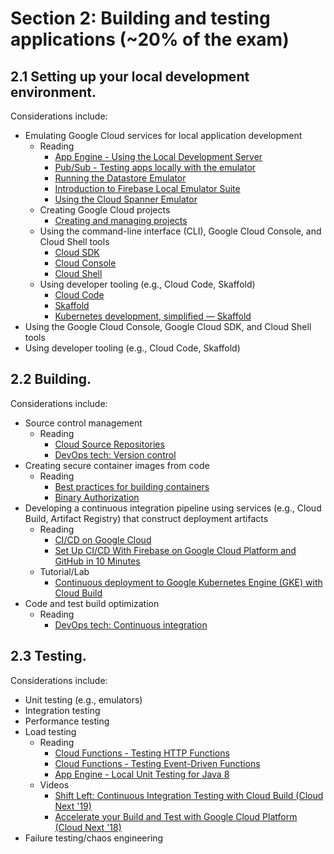 # Section 2: Building and testing applications (~20% of the exam)

## 2.1 Setting up your local development environment.

Considerations include:

* Emulating Google Cloud services for local application development
    * Reading
        * [App Engine - Using the Local Development Server](https://cloud.google.com/appengine/docs/standard/python/tools/using-local-server)
        * [Pub/Sub - Testing apps locally with the emulator](https://cloud.google.com/pubsub/docs/emulator)
        * [Running the Datastore Emulator](https://cloud.google.com/datastore/docs/tools/datastore-emulator)
        * [Introduction to Firebase Local Emulator Suite](https://firebase.google.com/docs/emulator-suite)
        * [Using the Cloud Spanner Emulator](https://cloud.google.com/spanner/docs/emulator)
    * Creating Google Cloud projects
        * [Creating and managing projects](https://cloud.google.com/resource-manager/docs/creating-managing-projects)
    * Using the command-line interface (CLI), Google Cloud Console, and Cloud Shell tools
        * [Cloud SDK](https://cloud.google.com/sdk)
        * [Cloud Console](https://console.cloud.google.com/)
        * [Cloud Shell](https://cloud.google.com/shell)
    * Using developer tooling (e.g., Cloud Code, Skaffold)
        * [Cloud Code](https://cloud.google.com/code)
        * [Skaffold](https://skaffold.dev/)
        * [Kubernetes development, simplified — Skaffold](https://cloud.google.com/blog/products/application-development/kubernetes-development-simplified-skaffold-is-now-ga)
* Using the Google Cloud Console, Google Cloud SDK, and Cloud Shell tools
* Using developer tooling (e.g., Cloud Code, Skaffold)

## 2.2 Building.

Considerations include:

* Source control management
    * Reading
        * [Cloud Source Repositories](https://cloud.google.com/source-repositories)
        * [DevOps tech: Version control](https://cloud.google.com/solutions/devops/devops-tech-version-control)
* Creating secure container images from code
    * Reading
        * [Best practices for building containers](https://cloud.google.com/solutions/best-practices-for-building-containers)
        * [Binary Authorization](https://cloud.google.com/binary-authorization)
* Developing a continuous integration pipeline using services (e.g., Cloud Build, Artifact Registry) that construct deployment artifacts
    * Reading
        * [CI/CD on Google Cloud](https://cloud.google.com/docs/ci-cd)
        * [Set Up CI/CD With Firebase on Google Cloud Platform and GitHub in 10 Minutes](https://betterprogramming.pub/set-up-ci-cd-with-firebase-gcp-and-github-in-10-minutes-be76bee4579e)
    * Tutorial/Lab
        * [Continuous deployment to Google Kubernetes Engine (GKE) with Cloud Build](https://codelabs.developers.google.com/codelabs/cloud-builder-gke-continuous-deploy/index.html#0)
* Code and test build optimization
    * Reading
        * [DevOps tech: Continuous integration](https://cloud.google.com/solutions/devops/devops-tech-continuous-integration)

<!-- ## 2.2 Writing efficient code.

Considerations include:

* Algorithm design
* Modern application patterns
    * Reading
        * [Solutions - Patterns for scalable and resilient apps](https://cloud.google.com/solutions/scalable-and-resilient-apps)
        * [Cloud-native application development](https://cloud.google.com/solutions/cloud-native-app-development)
        * [5 principles for cloud-native architecture](https://cloud.google.com/blog/products/application-development/5-principles-for-cloud-native-architecture-what-it-is-and-how-to-master-it)
    * Videos
        * [Building a Cloud Native Application from Scratch (Cloud Next '19)](https://www.youtube.com/watch?v=8ieMU_evObc)
        * [Effective Cloud-Native Java on GCP (Cloud Next '19)](https://www.youtube.com/watch?v=g9qqEnhU_uU)
* Software development methodologies
    * Reading
        * [Twelve-factor app development on Google Cloud](https://cloud.google.com/solutions/twelve-factor-app-development-on-gcp)
        * [DevOps](https://cloud.google.com/devops)
* Debugging and profiling code
    * Reading
        * [Cloud Debugger](https://cloud.google.com/debugger)
        * [Cloud Profiler](https://cloud.google.com/profiler)
    * Tutorial/Lab
        * [Analyze production performance with Cloud Profiler](https://codelabs.developers.google.com/codelabs/cloud-profiler#0) -->

## 2.3 Testing.

Considerations include:

* Unit testing  (e.g., emulators)
* Integration testing
* Performance testing
* Load testing
    * Reading
        * [Cloud Functions - Testing HTTP Functions](https://cloud.google.com/functions/docs/testing/test-http)
        * [Cloud Functions - Testing Event-Driven Functions](https://cloud.google.com/functions/docs/testing/test-event)
        * [App Engine - Local Unit Testing for Java 8](https://cloud.google.com/appengine/docs/standard/java/tools/localunittesting)
    * Videos
        * [Shift Left: Continuous Integration Testing with Cloud Build (Cloud Next '19)](https://www.youtube.com/watch?v=pqCq24aEka4)
        * [Accelerate your Build and Test with Google Cloud Platform (Cloud Next '18)](https://www.youtube.com/watch?v=NcShWeGgWd0)
* Failure testing/chaos engineering
